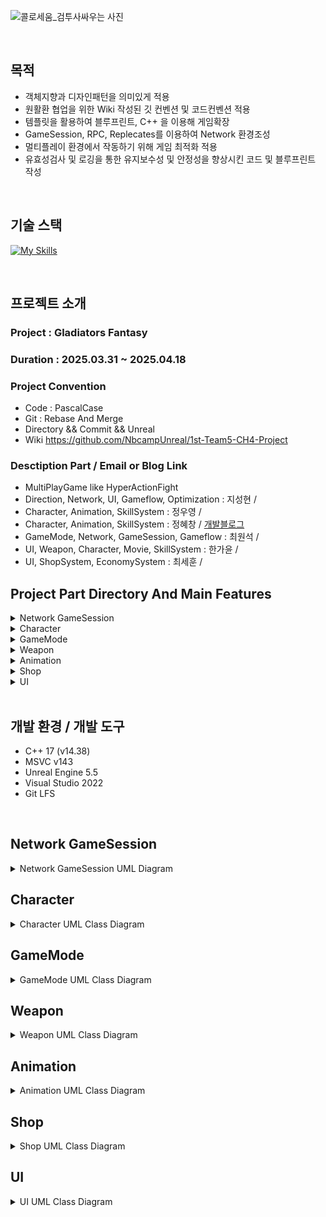 <div align = left>
  
![콜로세움_검투사싸우는 사진](https://github.com/user-attachments/assets/e455c47f-424a-411b-acee-37826c93b247)



<br>

## 목적
- 객체지향과 디자인패턴을 의미있게 적용
- 원활환 협업을 위한 Wiki 작성된 깃 컨벤션 및 코드컨벤션 적용
- 템플릿을 활용하여 블루프린트, C++ 을 이용해 게임확장
- GameSession, RPC, Replecates를 이용하여 Network 환경조성 
- 멀티플레이 환경에서 작동하기 위해 게임 최적화 적용
- 유효성검사 및 로깅을 통한 유지보수성 및 안정성을 향상시킨 코드 및 블루프린트 작성

<br>

## 기술 스택
[![My Skills](https://skillicons.dev/icons?i=cpp,visualstudio,git,github,unreal,notion&theme=light)](https://skillicons.dev)

<br>

## 프로젝트 소개
### Project : Gladiators Fantasy <br>
### Duration : 2025.03.31 ~ 2025.04.18 <br>
### Project Convention <br>
- Code   : PascalCase
- Git    : Rebase And Merge
- Directory && Commit && Unreal
- Wiki https://github.com/NbcampUnreal/1st-Team5-CH4-Project

### Desctiption Part / Email or Blog Link <br>
- MultiPlayGame like HyperActionFight 
- Direction, Network, UI, Gameflow, Optimization : 지성현 /  <br>
- Character, Animation, SkillSystem : 정우영  /  <br>
- Character, Animation, SkillSystem : 정혜창 / [개발블로그](https://velog.io/@hch9097/posts)<br>
- GameMode, Network, GameSession, Gameflow  : 최원석 /  <br>
- UI, Weapon, Character, Movie, SkillSystem  : 한가윤 /  <br>
- UI, ShopSystem, EconomySystem  : 최세훈 /  <br>

## Project Part Directory And Main Features <br>
<details>
  <summary> Network GameSession </summary>
  
    | -- Source
      | -- Actor
        | -- BulletPool // ObjectPooling 기법을 사용하여 BulletBase Class들을 재사용하는 최적화 구현
        | -- Bullet
          | -- BulletBase // Projectile 공통적인 기능을 구현한 AActor를 상속한 상위 클래스
          | -- BombBullet // Overlap시 범위 공격을 가하는 Bullet
          | -- NormalBullet // 기본적인 Bullet
          | -- PierceBullet // 특정 횟수만큼 Monster를 관통하는 Bullet
        | -- Trap
          | -- TrapBase // 함정 활성화, 충돌, 데미지 등의 공통 로직을 구현한 클래스
          | -- SpikeTrap // 특정 시간마다 돌출되는 바닥 설치형 함정
          | -- RollingTrap // 특정 시간마다 바닥으로 굴러오는 함정
          | -- ArrowTrap // MoveToActor를 활용한 유도형 함정
          | -- MovingSpotLight // 플레이어를 따라다니는 스포트라이트
          | -- SharkSpawner // Arrow형 Trap을 최적화를 위해 구현한 스포너
        | -- Weapon
          | -- CGunBase // Fire, Ovelap, Speed 무기 공통기능을 구현한 상위 클래스
          | -- Gun_Rifle // NoramlBullet를 발사하는 무기
          | -- Gun_Rocket // BombBullet를 발사하는 무기
          | -- Gun_Shotgun // NormalBullet를 동시에 Pellets수만큼 발사하는 무기
          | -- Gun_Sniper // PierceBullet를 발사하는 무기

### Network GameSession
- C++ 기반의 플레이어 로직 설계
  - Enhanced Input System을 사용한 입력 액션
  - CharacterMovement Component을 사용한 캐릭터 로직 설계
  - Tick을 사용하지 않은 이벤트 기반의 플레이어 로직 구현
  - GameInstance와 연동한 레벨 전환시 플레이어 정보 저장/불러오기 기능
</details>

<details>
  <summary> Character </summary>
### Character      
</details>

<details>
  <summary> GameMode </summary> 
### GameMode
</details>

<details>
  <summary> Weapon </summary>
### Weapon
</details>

<details>
  <summary> Animation </summary>
### Animation
</details>

<details>
  <summary> Shop </summary>
### Shop
</details>

<details>
  <summary> UI </summary>
### UI
</details>

<br>

## 개발 환경 / 개발 도구
- C++ 17 (v14.38)
- MSVC v143
- Unreal Engine 5.5
- Visual Studio 2022
- Git LFS

<br>
</div>

## Network GameSession
<details>
<summary>Network GameSession UML Diagram</summary>    
![GameModeUML](https://github.com/user-attachments/assets/4e7303c4-9e41-4588-89bf-7ade03a08a87)
</details>

## Character
<details>
<summary>Character UML Class Diagram</summary>
</details>

## GameMode
<details>
<summary>GameMode UML Class Diagram</summary>
</details>

## Weapon
<details>
<summary>Weapon UML Class Diagram</summary>
</details>

## Animation
<details>
<summary>Animation UML Class Diagram</summary>
</details>

## Shop
<details>
<summary>Shop UML Class Diagram</summary>
</details>

## UI
<details>
<summary>UI UML Class Diagram</summary>
</details>
